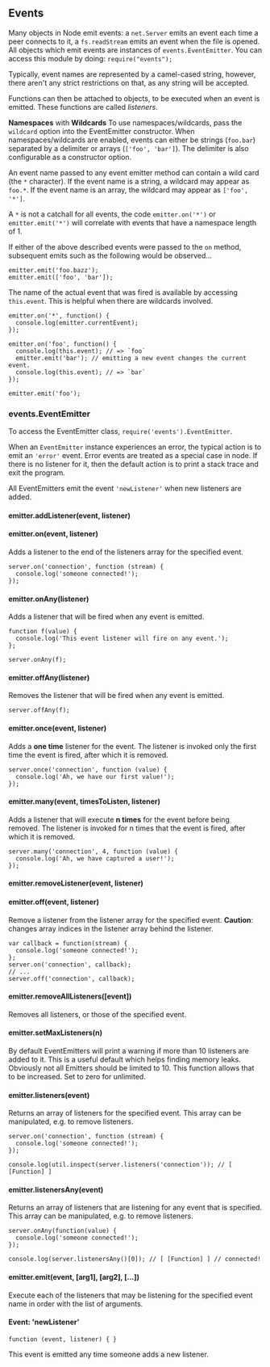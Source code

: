 ## Events

Many objects in Node emit events: a `net.Server` emits an event each time a
peer connects to it, a `fs.readStream` emits an event when the file is opened.
All objects which emit events are instances of `events.EventEmitter`. You can
access this module by doing: `require("events");`

Typically, event names are represented by a camel-cased string, however, there
aren't any strict restrictions on that, as any string will be accepted.

Functions can then be attached to objects, to be executed when an event is
emitted. These functions are called _listeners_.


**Namespaces** with **Wildcards**
To use namespaces/wildcards, pass the `wildcard` option into the EventEmitter
constructor. When namespaces/wildcards are enabled, events can either be
strings (`foo.bar`) separated by a delimiter or arrays (`['foo', 'bar']`).
The delimiter is also configurable as a  constructor option.

An event name passed to any event emitter method can contain a wild card (the
`*` character). If the event name is a string, a wildcard may appear as
`foo.*`. If the event name is an array, the wildcard may appear as 
`['foo', '*']`. 

A `*` is not a catchall for all events, the code `emitter.on('*')` or 
`emitter.emit('*')` will correlate with events that have a namespace length 
of 1.

If either of the above described events were passed to the `on` method,
subsequent emits such as the following would be observed...


    emitter.emit('foo.bazz');
    emitter.emit(['foo', 'bar']);


The name of the actual event that was fired is available by accessing 
`this.event`. This is helpful when there are wildcards involved.


    emitter.on('*', function() {
      console.log(emitter.currentEvent);
    });

    emitter.on('foo', function() {
      console.log(this.event); // => `foo`
      emitter.emit('bar'); // emitting a new event changes the current event.
      console.log(this.event); // => `bar`
    });

    emitter.emit('foo');


### events.EventEmitter

To access the EventEmitter class, `require('events').EventEmitter`.

When an `EventEmitter` instance experiences an error, the typical action is to
emit an `'error'` event.  Error events are treated as a special case in node.
If there is no listener for it, then the default action is to print a stack
trace and exit the program.

All EventEmitters emit the event `'newListener'` when new listeners are added.

#### emitter.addListener(event, listener)
#### emitter.on(event, listener)

Adds a listener to the end of the listeners array for the specified event.


    server.on('connection', function (stream) {
      console.log('someone connected!');
    });


#### emitter.onAny(listener)

Adds a listener that will be fired when any event is emitted.


    function f(value) { 
      console.log('This event listener will fire on any event.');
    };

    server.onAny(f);


#### emitter.offAny(listener)

Removes the listener that will be fired when any event is emitted.


    server.offAny(f);


#### emitter.once(event, listener)

Adds a **one time** listener for the event. The listener is invoked only the
first time the event is fired, after which it is removed.


    server.once('connection', function (value) {
      console.log('Ah, we have our first value!');
    });


#### emitter.many(event, timesToListen, listener)

Adds a listener that will execute **n times** for the event before being
removed. The listener is invoked for n times that the event is fired,
after which it is removed.


    server.many('connection', 4, function (value) {
      console.log('Ah, we have captured a user!');
    });


#### emitter.removeListener(event, listener)
#### emitter.off(event, listener)

Remove a listener from the listener array for the specified event.
**Caution**: changes array indices in the listener array behind the listener.


    var callback = function(stream) {
      console.log('someone connected!');
    };
    server.on('connection', callback);
    // ...
    server.off('connection', callback);


#### emitter.removeAllListeners([event])

Removes all listeners, or those of the specified event.


#### emitter.setMaxListeners(n)

By default EventEmitters will print a warning if more than 10 listeners are
added to it. This is a useful default which helps finding memory leaks.
Obviously not all Emitters should be limited to 10. This function allows that
to be increased. Set to zero for unlimited.


#### emitter.listeners(event)

Returns an array of listeners for the specified event. This array can be
manipulated, e.g. to remove listeners.


    server.on('connection', function (stream) {
      console.log('someone connected!');
    });
    
    console.log(util.inspect(server.listeners('connection')); // [ [Function] ]


#### emitter.listenersAny(event)

Returns an array of listeners that are listening for any event that is
specified. This array can be manipulated, e.g. to remove listeners.


    server.onAny(function(value) {
      console.log('someone connected!');
    });
    
    console.log(server.listenersAny()[0]); // [ [Function] ] // connected!


#### emitter.emit(event, [arg1], [arg2], [...])

Execute each of the listeners that may be listening for the specified event
name in order with the list of arguments.

#### Event: 'newListener'

`function (event, listener) { }`

This event is emitted any time someone adds a new listener.